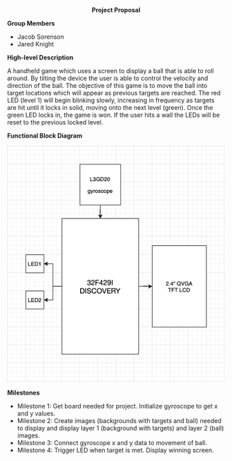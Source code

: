
<p align=center><b>Project Proposal</b></p>

<b>Group Members</b>
	<ul>
	<li>Jacob Sorenson</li> 
	<li>Jared Knight</li>
	</ul>


<b>High-level Description</b>

<p>A handheld game which uses a screen to display a ball that is able to roll around. By tilting the device the user is able to control the velocity and direction of the ball. The objective of this game is to move the ball into target locations which will appear as previous targets are reached. The red LED (level 1) will begin blinking slowly, increasing in frequency as targets are hit until it locks in solid, moving onto the next level (green). Once the green LED locks in,  the game is won. If the user hits a wall the LEDs will be reset to the previous locked level.</p>


<b>Functional Block Diagram</b>

![GitHub Logo](images/Hardware_Block_DIagram.png)


<b>Milestones</b>
	<ul>
	<li>Milestone 1: Get board needed for project. Initialize gyroscope to get x and y values.</li>
	<li>Milestone 2: Create images (backgrounds with targets and ball) needed to display and display layer 1 (background with targets) and layer 2 (ball) images.</li>
	<li>Milestone 3: Connect gyroscope x and y data to movement of ball.</li>
	<li>Milestone 4: Trigger LED when target is met. Display winning screen.</li>
	</ul>

